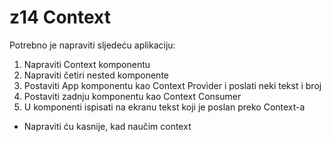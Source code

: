 # z14 Context
Potrebno je napraviti sljedeću aplikaciju:
1. Napraviti Context komponentu
2. Napraviti četiri nested komponente
3. Postaviti App komponentu kao Context Provider i poslati neki tekst i broj
4. Postaviti zadnju komponentu kao Context Consumer
5. U komponenti ispisati na ekranu tekst koji je poslan preko Context-a

- Napraviti ću kasnije, kad naučim context
